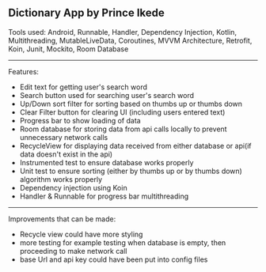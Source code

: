 Dictionary App by Prince Ikede
----------------------------------------------------------------------------------------------------

Tools used: Android, Runnable, Handler, Dependency Injection, Kotlin, Multithreading, MutableLiveData, Coroutines, MVVM Architecture, Retrofit, Koin, Junit, Mockito, Room Database

----------------------------------------------------------------------------------------------------

Features:

- Edit text for getting user's search word
- Search button used for searching user's search word
- Up/Down sort filter for sorting based on thumbs up or thumbs down
- Clear Filter button for clearing UI (including users entered text)
- Progress bar to show loading of data
- Room database for storing data from api calls locally to prevent unnecessary network calls
- RecycleView for displaying data received from either database or api(if data doesn't exist in the api)
- Instrumented test to ensure database works properly
- Unit test to ensure sorting (either by thumbs up or by thumbs down) algorithm works properly
- Dependency injection using Koin
- Handler & Runnable for progress bar multithreading

----------------------------------------------------------------------------------------------------

Improvements that can be made:

- Recycle view could have more styling
- more testing for example testing when database is empty, then proceeding to make network call
- base Url and api key could have been put into config files
